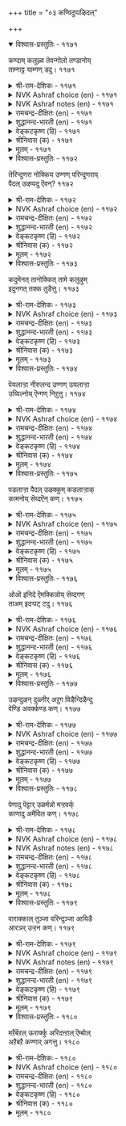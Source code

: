 +++
title = "०३ कण्विदुप्पऴिदल्"

+++


<details open><summary>विश्वास-प्रस्तुतिः - ११७१</summary>

कण्दाम् कलुऴ्व तॆवन्गॊलो तण्डानोय्  
ताम्गाट्ट याम्गण् डदु।      ११७१
</details>

<details><summary>श्री-राम-देशिकः - ११७१</summary>

त्वमेव प्रथमं नेत्र! मह्मं प्रियमदशेयः ।  
कामाधिर्ववृधे तेन कम्मात् त्वं रुदसि वृथा ॥ ११७१॥
</details>

<details><summary>NVK Ashraf choice (en) - ११७१</summary>

११७१
Why the same eyes that showed him to me
And caused this fever, now cry in anguish?
(N.V.K. Ashraf)
</details>

<details><summary>NVK Ashraf notes (en) - ११७१</summary>

११७१. An interesting alternate translation, but not close to the original: “My eyes only showed him and filled me with passion. Why now filled with tears?” * - (K. Krishnaswamy & Vijaya Ramkumar)
</details>

<details><summary>रामचन्द्र-दीक्षितः (en) - ११७१</summary>

1171 kaṇtām kaluḻvatu evaṉkolō taṇṭānōy  
tāmkāṭṭa yāṅkaṇ ṭatu.

1171\. Did you not show him to me and push me into the incurable sickness of love? Then why do you weep now to sft him, the cause of all your woe?  
</details>

<details><summary>शुद्धानन्द-भारती (en) - ११७१</summary>

1\. கண்தாம் கலுழ்வ தெவன்கொலோ தண்டாநோய்  
தாம்காட்ட யாம் கண்டது.  
The eye pointed him to me; why then  
They weep with malady and pine?        1171  
</details>

<details><summary>वेङ्कटकृष्ण (हि) - ११७१</summary>

1171
अब राते हैं क्यों नयन, स्वयं दिखा आराध्य ।  
मुझे हुआ यह रोग है, जो बन गया असाध्य ॥
</details>

<details><summary>श्रीनिवास (क) - ११७१</summary>

1171. कण्णुगळु (अवनन्नु) ननगॆ तोरिसिदुदरिन्द ई तीरद कामवेदनॆयु बॆळॆयितु; ननगॆ (अवनन्नु) तोरिसिद आ कण्णुगळे ईग अळुवुदेकॆ?

</details>

<details><summary>मूलम् - ११७१</summary>

कण्दाम् कलुऴ्व तॆवऩ्कॊलो तण्डानोय्
ताम्गाट्ट याम्गण् डदु। ११७१
</details>

<details open><summary>विश्वास-प्रस्तुतिः - ११७२</summary>

तॆरिन्दुणरा नोक्किय उण्गण् परिन्दुणराप्  
पैदल् उऴप्पदु ऎवन्?       ११७२
</details>

<details><summary>श्री-राम-देशिकः - ११७२</summary>

अविचार्य पुरा दृष्ट्वा प्रियं प्रीतिपुरस्सरम् ।  
अद्याज्ञानात् कुतो नेत्रे खिद्येते प्रीतिसंयुते ॥ ११७२॥
</details>

<details><summary>NVK Ashraf choice (en) - ११७२</summary>

११७२
Why do these eyes, once thoughtlessly looked at him,
Now not repent but grieve?
(P.S. Sundaram), (N.V.K. Ashraf)
</details>

<details><summary>रामचन्द्र-दीक्षितः (en) - ११७२</summary>

1172 terintuṇarā nōkkiya uṇkaṇ parintuṇarāp  
paital uḻappatu evaṉ.

1172\. Oh Eyes! Having thoughtlessly feasted upon the lover, how can you now grieve for your own folly?  
</details>

<details><summary>शुद्धानन्द-भारती (en) - ११७२</summary>

2\. தெரிந்துணரா நோக்கிய உண்கண் பரிந்துணராப்  
பைதல் உழப்பது எவன்.  
Why should these dyed eyes grieve now sans  
Regrets for their thoughtless glance?        1172  
</details>

<details><summary>वेङ्कटकृष्ण (हि) - ११७२</summary>

1172
सोचे समझे बिन नयन, प्रिय को उस दिन देख ।  
अब क्यों होते हैं व्यक्ति, रखते कुछ न विवेक ॥
</details>

<details><summary>श्रीनिवास (क) - ११७२</summary>

1172. मुन्दागुवुदन्नु आलोचनॆ माडदॆ (अवनन्नु) नोडि प्रेम परवशवाद ई कण्णुगळु ईग प्रेमशून्यवागि सहनॆयळिदु दुःखवन्नु अनुभविसुवुदु एकॆ?

</details>

<details><summary>मूलम् - ११७२</summary>

तॆरिन्दुणरा नोक्किय उण्गण् परिन्दुणराप्
पैदल् उऴप्पदु ऎवऩ्? ११७२
</details>

<details open><summary>विश्वास-प्रस्तुतिः - ११७३</summary>

कदुमॆनत् तानोक्कित् तामे कलुऴुम्  
इदुनगत् तक्क तुडैत्तु।       ११७३
</details>

<details><summary>श्री-राम-देशिकः - ११७३</summary>

नेत्रे पूर्व स्वयं गत्वा तं नायकमपश्यताम् ।  
रुदतः स्वयमद्यात्र, परीहासपदं हि तत् ॥ ११७३॥
</details>

<details><summary>NVK Ashraf choice (en) - ११७३</summary>

११७३
Funny the very same eyes that once
Eagerly looked at him are now in tears!
(N.V.K. Ashraf)
</details>

<details><summary>रामचन्द्र-दीक्षितः (en) - ११७३</summary>

1173 katumeṉat tāmnōkkit tāmē kaluḻum  
itunakat takkatu uṭaittu.

1173\. Those eyes once leapt to see the lover; now they weep by themselves. Is it not laughable?  
</details>

<details><summary>शुद्धानन्द-भारती (en) - ११७३</summary>

3\. கதுமெனத் தாம்நோக்கித் தாமே கலுழும்  
இதுநகத் தக்கது உடைத்து.  
Eyes darted eager glance that day  
It's funny that they weep today.        1173  
</details>

<details><summary>वेङ्कटकृष्ण (हि) - ११७३</summary>

1173
नयनों ने देखा स्वयं, आतुरता के साथ ।  
अब जो रोते हैं स्वयं, है हास्यास्पद बात ॥
</details>

<details><summary>श्रीनिवास (क) - ११७३</summary>

1173. अन्दु नल्लनन्नु तावे बयकॆयिन्द मुन्दागि नोडिद ई कण्णुगळु इन्दु कण्णीरु सुरिसुत्तिवॆ; इदु नगॆपाटलल्लवॆ?

</details>

<details><summary>मूलम् - ११७३</summary>

कदुमॆऩत् तानोक्कित् तामे कलुऴुम्
इदुनगत् तक्क तुडैत्तु। ११७३
</details>

<details open><summary>विश्वास-प्रस्तुतिः - ११७४</summary>

पॆयलाऱ्ऱा नीरुलन्द उण्गण् उयलाऱ्ऱा  
उय्विल्नोय् ऎन्गण् निऱुत्तु।       ११७४
</details>

<details><summary>श्री-राम-देशिकः - ११७४</summary>

अनिवार्य कामरोगं शाश्वतं मम चक्षुषी ।  
मह्मं दत्त्वा क्रन्दितुं ते ह्यशक्ते नीरवर्जिते ॥ ११७४॥
</details>

<details><summary>NVK Ashraf choice (en) - ११७४</summary>

११७४
Having driven me to this incurable fever,
My eyes have dried up, drained of all tears. *
(K.R. Srinivasa Iyengar)
</details>

<details><summary>रामचन्द्र-दीक्षितः (en) - ११७४</summary>

1174 peyalāṟṟā nīrulanta uṇkaṇ uyalāṟṟā  
uyvilnōy eṉkaṇ niṟuttu.

1174\. Plunging me into an inevitable and incurable disease, these eyes of mine pour out their tears and run dry.  
</details>

<details><summary>शुद्धानन्द-भारती (en) - ११७४</summary>

4\. பெயலாற்றா நீருலந்த உண்கண் உயலாற்றா  
உய்வில்நோய் என்கண் நிறுத்து.  
These eyes left me to endless grief  
Crying adry without relief.        1174  
</details>

<details><summary>वेङ्कटकृष्ण (हि) - ११७४</summary>

1174
मुझमें रुज उत्पन्न कर, असाध्य औ’ अनिवार्य ।  
सूख गये, ना कर सके, दृग रोने का कार्य ॥
</details>

<details><summary>श्रीनिवास (क) - ११७४</summary>

1174. ई नन्न काडिगॆ कण्णुगळु तप्पिसिकॊळ्ळलु मार्गविल्लद, तीरद काम वेदनॆगॆ नन्नन्नु गुरिमाडि, ईग कण्णीरु सुरिसलारदॆ ऒणगि बरडागिवॆ.

</details>

<details><summary>मूलम् - ११७४</summary>

पॆयलाऱ्ऱा नीरुलन्द उण्गण् उयलाऱ्ऱा
उय्विल्नोय् ऎऩ्कण् निऱुत्तु। ११७४
</details>

<details open><summary>विश्वास-प्रस्तुतिः - ११७५</summary>

पडलाऱ्ऱा पैदल् उऴक्कुम् कडलाऱ्ऱाक्  
कामनोय् सॆय्दऎन् कण्।       ११७५
</details>

<details><summary>श्री-राम-देशिकः - ११७५</summary>

मन्नेत्रे ये पुरा कामरोगं सागरसन्निभम् ।  
अयच्छतामिदानीं ते खिद्येते निद्रया विना ॥ ११७५॥
</details>

<details><summary>NVK Ashraf choice (en) - ११७५</summary>

११७५
My eyes plunged me in a raging sea of love
And for this must suffer sleepless pain. *
(P.S. Sundaram)
</details>

<details><summary>रामचन्द्र-दीक्षितः (en) - ११७५</summary>

1175 paṭalāṟṟā paital uḻakkum kaṭalāṟṟāk  
kāmanōy ceytaeṉ kaṇ.

1175\. My eyes that caused a disease of love vaster than the sea itself, do not now close themselves in sleep; they languish in grief.  
</details>

<details><summary>शुद्धानन्द-भारती (en) - ११७५</summary>

5\. படலாற்றா பைதல் உழக்கும் கடலாற்றாக்  
காமநோய் செய்தஎன் கண்.  
My eyes causing lust more than sea  
Suffer that torture sleeplessly.        1175  
</details>

<details><summary>वेङ्कटकृष्ण (हि) - ११७५</summary>

1175
काम-रोग उत्पन्न कर, सागर से विस्तार ।  
नींद न पा मेरे नयन, सहते दुःख अपार ॥
</details>

<details><summary>श्रीनिवास (क) - ११७५</summary>

1175. कडलन्नू मिक्किद काम वेदनॆयन्नु तन्दॊड्डिद नन्न कण्णुगळु इन्दु निद्रिसलारदॆ दुःखदिन्द क्लेशपडुत्तिवॆ.

</details>

<details><summary>मूलम् - ११७५</summary>

पडलाऱ्ऱा पैदल् उऴक्कुम् कडलाऱ्ऱाक्
कामनोय् सॆय्दऎऩ् कण्। ११७५
</details>

<details open><summary>विश्वास-प्रस्तुतिः - ११७६</summary>

ओऒ इनिदे ऎमक्किन्नोय् सॆय्दगण्  
ताअम् इदऱ्पट् टदु।       ११७६
</details>

<details><summary>श्री-राम-देशिकः - ११७६</summary>

कामरोगप्रदाभ्यां मे नयनाभ्यां यदद्य तु ।  
तुल्पोऽनुभूयते खेदः तत्तस्य खलु युज्यते ॥ ११७६॥
</details>

<details><summary>NVK Ashraf choice (en) - ११७६</summary>

११७६
How nice! The eyes that caused this torment
Are themselves tormented. *
(P.S. Sundaram)
</details>

<details><summary>रामचन्द्र-दीक्षितः (en) - ११७६</summary>

1176 ōo iṉitē emakkuinnōy ceytakaṇ  
tāam itaṉpaṭ ṭatu.

1176\. The very eyes that have caused me all those woes languish in sorrow by themselves. This is indeed just!  
</details>

<details><summary>शुद्धानन्द-भारती (en) - ११७६</summary>

6\. ஓஒ இனிதே எமக்கிந்நோய் செய்தகண்  
தாஅம் இதற்பட் டது.  
Lo! eyes that wrought this love-sickness  
Are victims of the same themselves.        1176  
</details>

<details><summary>वेङ्कटकृष्ण (हि) - ११७६</summary>

1176
ओहो यह अति सुखद है, मुझको दुख में डाल ।  
अब ये दृग सहते स्वयं, यह दुख, हो बेहाल ॥
</details>

<details><summary>श्रीनिवास (क) - ११७६</summary>

1176. ननगॆ ई काम वेदनॆयन्नुण्टु माडिद कण्णुगळु तावे आ अवस्थॆयल्लि पाडु पडुत्तिरुवुदु ननगॆ बहळ सन्तोषवन्नुण्टु माडिदॆ हाय्!

</details>

<details><summary>मूलम् - ११७६</summary>

ओऒ इऩिदे ऎमक्किन्नोय् सॆय्दगण्
ताअम् इदऱ्पट् टदु। ११७६
</details>

<details open><summary>विश्वास-प्रस्तुतिः - ११७७</summary>

उऴन्दुऴन् दुळ्नीर् अऱुग विऴैन्दिऴैन्दु  
वेण्डि अवर्क्कण्ड कण्।       ११७७
</details>

<details><summary>श्री-राम-देशिकः - ११७७</summary>

प्रेम्णा सहर्ष ये नेत्रे प्रियं पूर्वमपश्यताम् ।  
निर्निद्रे तेऽद्य खेदेन स्यातामश्रुविवर्जिते ॥ ११७७॥
</details>

<details><summary>NVK Ashraf choice (en) - ११७७</summary>

११७७
Let tears dry up pining and pining in the eyes
That eyed him longing and longing.
( Shuddhananda Bharatiar)
</details>

<details><summary>रामचन्द्र-दीक्षितः (en) - ११७७</summary>

1177 uḻantuuḻantu uḷnīr aṟuka viḻaintuiḻaintu  
vēṇṭi avarkaṇṭa kaṇ.

1177\. These eyes hungered, wept, and repeatedly sent their glances to him. May they grieve and dry up all their stock of tears!  
</details>

<details><summary>शुद्धानन्द-भारती (en) - ११७७</summary>

7\. உழந்துழந்து உள்நீர் அறுக விழைந்திழைந்து  
வேண்டி யவர்க்கண்ட கண்.  
Let tears dry up pining pining  
In eyes that eyed him longing longing.        1177  
</details>

<details><summary>वेङ्कटकृष्ण (हि) - ११७७</summary>

1177
दिल पसीज, थे देखते, सदा उन्हें दृग सक्त ।  
सूख जाय दृग-स्रोत अब, सह सह पीड़ा सख्त ॥
</details>

<details><summary>श्रीनिवास (क) - ११७७</summary>

1177. अन्दु मन नलिदु, मृदुवागि बयकॆयिन्द अवरन्नु ऒन्दे समनॆ कण्डु तणिद कण्णुगळल्लि, इन्दु, अत्तु अत्तु ऒळगॆ तुम्बिरुव नीरॆल्ल इङ्गिहोगलि.

</details>

<details><summary>मूलम् - ११७७</summary>

उऴन्दुऴन् दुळ्नीर् अऱुग विऴैन्दिऴैन्दु
वेण्डि अवर्क्कण्ड कण्। ११७७
</details>

<details open><summary>विश्वास-प्रस्तुतिः - ११७८</summary>

पेणादु पॆट्टार् उळर्मन्नो मऱ्ऱवर्क्  
काणादु अमैविल कण्।       ११७८
</details>

<details><summary>श्री-राम-देशिकः - ११७८</summary>

हार्द प्रेम विना वाक्यमात्रात् प्रेमदर्शकः ।  
अस्ति कश्रिददृष्ट्वा तं न नेत्रे शान्तिमापतुः ॥ ११७८॥
</details>

<details><summary>NVK Ashraf choice (en) - ११७८</summary>

११७८
He made love with words, not with heart.
Yet my eyes pine, seeing him not. *
( Shuddhananda Bharatiar), (P.S. Sundaram)
</details>

<details><summary>NVK Ashraf notes (en) - ११७८</summary>

११७८. Compare with १२८३. Five of the seven seers (metrical feet) between these two couplets are same! “Let him neglect me and do what he will. My eyes will not rest till they see him”
</details>

<details><summary>रामचन्द्र-दीक्षितः (en) - ११७८</summary>

1178 pēṇātu peṭṭār uḷarmaṉṉō maṟṟavark  
kāṇātu amaivila kaṇ.

1178\. She says to her companion: ‘Did you not say that he who loves with words gets the wearing. Unless I see him straight before me, my eyelids do not close in sleep.’  
</details>

<details><summary>शुद्धानन्द-भारती (en) - ११७८</summary>

8\. பேணாது பெட்டார் உளர்மன்னோ மற்றவர்க்  
காணாது அமைவில கண்.  
Ther's he whose lips loved, not his heart  
Yet my eyes pine seeing him not.        1178  
</details>

<details><summary>वेङ्कटकृष्ण (हि) - ११७८</summary>

1178
वचन मात्र से प्रेम कर, दिल से किया न प्रेम ।  
उस जन को देखे बिना, नेत्रों को नहिं क्षेम ॥
</details>

<details><summary>श्रीनिवास (क) - ११७८</summary>

1178. हृदयपूर्वकवागि प्रीतिसदॆ, बरिय तोरिकॆगॆ प्रीतिसिदवरु ऒब्बरिद्दारॆ; अवरन्नु काणदॆ नन्न ई कण्णूगळु अतृप्तवागिवॆ.

</details>

<details><summary>मूलम् - ११७८</summary>

पेणादु पॆट्टार् उळर्मऩ्ऩो मऱ्ऱवर्क्
काणादु अमैविल कण्। ११७८
</details>

<details open><summary>विश्वास-प्रस्तुतिः - ११७९</summary>

वाराक्काल् तुञ्जा वरिन्दुञ्जा आयिडै  
आरञर् उऱ्ऱन कण्।       ११७९
</details>

<details><summary>श्री-राम-देशिकः - ११७९</summary>

आगते नायके तद्वत्, अप्राप्तेऽपि च नायके ।  
नायाति निद्रा तस्मान्मे विषण्णे नयने भृशम् ॥ ११७९॥
</details>

<details><summary>NVK Ashraf choice (en) - ११७९</summary>

११७९
Sleepless when he is not here, sleepless when he is,
Either way my eyes never rest.
(P.S. Sundaram)
</details>

<details><summary>NVK Ashraf notes (en) - ११७९</summary>

११७९. Compare with १२९५ for style and word play. “Anxious of not getting and of losing when got, either way my heart is always anxious” - (N.V.K. Ashraf), (P.S. Sundaram)
</details>

<details><summary>रामचन्द्र-दीक्षितः (en) - ११७९</summary>

1179 vārākkāl tuñcā variṉtuñcā āyiṭai  
ārañar uṟṟaṉa kaṇ.

1179\. When he is away, my eyes are restless. When he comes, they are sleepless. Lost between these extremities my eyes endure untold suffering.  
</details>

<details><summary>शुद्धानन्द-भारती (en) - ११७९</summary>

9\. வாராக்கால் துஞ்சா வரின்துஞ்சா ஆயிடை  
ஆரஞர் உற்றன கண்.  
He comes; no sleep; he goes; no sleep  
This is the fate of eyes that weep.        1179  
</details>

<details><summary>वेङ्कटकृष्ण (हि) - ११७९</summary>

1179
ना आवें तो नींद नहिं, आवें, नींद न आय ।  
दोनों हालों में नयन, सहते हैं अति हाय ॥
</details>

<details><summary>श्रीनिवास (क) - ११७९</summary>

1179. नन्न नल्लनु बारदिरुवाग निरीक्षॆयल्लि निद्रिसवु; बन्दागलू अगलुवरॆम्ब भीतियल्लि निद्रिसवु; इब्बगॆयल्लू, मिगिलाद दुःखदिन्द नन्न कण्णुगळु तप्पवागिवॆ.

</details>

<details><summary>मूलम् - ११७९</summary>

वाराक्काल् तुञ्जा वरिऩ्तुञ्जा आयिडै
आरञर् उऱ्ऱऩ कण्। ११७९
</details>

<details open><summary>विश्वास-प्रस्तुतिः - ११८०</summary>

मऱैबॆऱल् ऊरार्क्कु अरिदऩ्ऱाल् ऎम्बोल्  
अऱैबऱै कण्णार् अगत्तु।       ११८०
</details>

<details><summary>श्री-राम-देशिकः - ११८०</summary>

गुह्यप्रकाशपटहतुल्यनेत्रयुता वयम् ।  
अतोऽस्मन्नयने दृष्ट्वा रहस्यं जनाः ॥ ११८०॥
</details>

<details><summary>NVK Ashraf choice (en) - ११८०</summary>

११८०
With eyes that drum up and declare my grief,
It is hard to conceal secrets from these folks! *
(J. Narayanaswamy)
</details>

<details><summary>रामचन्द्र-दीक्षितः (en) - ११८०</summary>

1180 maṟaipeṟal ūrārkku aritaṉṟāl empōl  
aṟaipaṟai kaṇṇār akattu.

1180\. It is certainly not hard for the villagers to read my secret love. My tell-tale eyes proclaim it to the world.  
</details>

<details><summary>शुद्धानन्द-भारती (en) - ११८०</summary>

10\. மறைபெறல் ஊரார்க்கு அரிதன்றால் எம்போல்  
அறைபறை கண்ணா ரகத்து.  
Like drum beats eyes declare my heart;  
From people who could hide his secret?        1180  
</details>

<details><summary>वेङ्कटकृष्ण (हि) - ११८०</summary>

1180
मेरे सम जिनके नयन, पिटते ढोल समान ।  
उससे पुरजन को नहीं, कठिन भेद का ज्ञान ॥
</details>

<details><summary>श्रीनिवास (क) - ११८०</summary>

1180. ध्वनिगैव नगारियन्तॆ मनस्सिन वेदनॆयन्नु सारुत्तिरुव कण्णुगळिरुवाग, नम्म प्रणय रहस्यवन्नु ऊरवरिगॆ अरितुकॊळ्ळुवुदु कष्टवेनल्ल!
</details>

<details><summary>मूलम् - ११८०</summary>

मऱैबॆऱल् ऊरार्क्कु अरिदऩ्ऱाल् ऎम्बोल्
अऱैबऱै कण्णार् अगत्तु। ११८०
</details>

